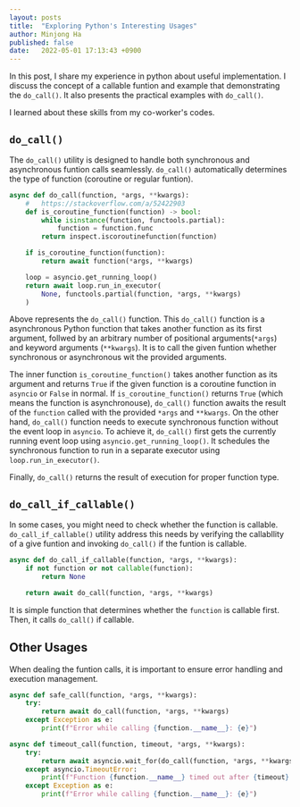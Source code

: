 ```yaml
---
layout: posts
title:  "Exploring Python's Interesting Usages"
author: Minjong Ha
published: false
date:   2022-05-01 17:13:43 +0900
---
```


In this post, I share my experience in python about useful implementation.
I discuss the concept of a callable funtion and example that demonstrating the `do_call()`.
It also presents the practical examples with `do_call()`.

I learned about these skills from my co-worker's codes.

## `do_call()`

The `do_call()` utility is designed to handle both synchronous and asynchronous funtion calls seamlessly.
`do_call()` automatically determines the type of function (coroutine or regular funtion).

```python
async def do_call(function, *args, **kwargs):
    #   https://stackoverflow.com/a/52422903
    def is_coroutine_function(function) -> bool:
        while isinstance(function, functools.partial):
            function = function.func
        return inspect.iscoroutinefunction(function)

    if is_coroutine_function(function):
        return await function(*args, **kwargs)

    loop = asyncio.get_running_loop()
    return await loop.run_in_executor(
        None, functools.partial(function, *args, **kwargs)
    )
```

Above represents the `do_call()` function.
This `do_call()` function is a asynchronous Python function that takes another function as its first argument, follwed by an arbitrary number of positional arguments(`*args`) and keyword arguments (`**kwargs`).
It is to call the given funtion whether synchronous or asynchronous wit the provided arguments.

The inner function `is_coroutine_function()` takes another function as its argument and returns `True` if the given function is a coroutine function in `asyncio` or `False` in normal.
If `is_coroutine_function()` returns `True` (which means the function is asynchronouse), `do_call()` function awaits the result of the `function` called with the provided `*args` and `**kwargs`.
On the other hand, `do_call()` function needs to execute synchronous function without the event loop in `asyncio`.
To achieve it, `do_call()` first gets the currently running event loop using `asyncio.get_running_loop()`.
It schedules the synchronous function to run in a separate executor using `loop.run_in_executor()`.

Finally, `do_call()` returns the result of execution for proper function type.

## `do_call_if_callable()`

In some cases, you might need to check whether the function is callable.
`do_call_if_callable()` utility address this needs by verifying the callabllity of a give funtion and invoking `do_call()` if the funtion is callable.

```python
async def do_call_if_callable(function, *args, **kwargs):
    if not function or not callable(function):
        return None

    return await do_call(function, *args, **kwargs)
```

It is simple function that determines whether the `function` is callable first.
Then, it calls `do_call()` if callable.

## Other Usages

When dealing the funtion calls, it is important to ensure error handling and execution management.

```python
async def safe_call(function, *args, **kwargs):
    try:
        return await do_call(function, *args, **kwargs)
    except Exception as e:
        print(f"Error while calling {function.__name__}: {e}")

```

```python
async def timeout_call(function, timeout, *args, **kwargs):
    try:
        return await asyncio.wait_for(do_call(function, *args, **kwargs), timeout)
    except asyncio.TimeoutError:
        print(f"Function {function.__name__} timed out after {timeout} seconds")
    except Exception as e:
        print(f"Error while calling {function.__name__}: {e}")
```
